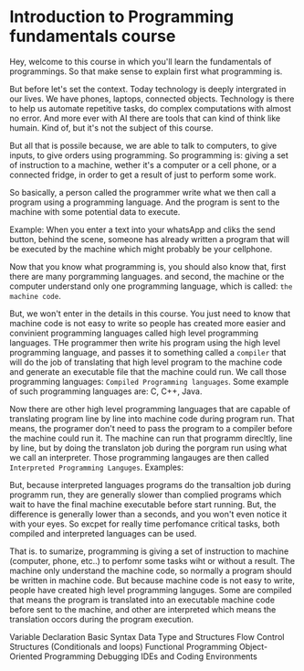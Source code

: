 # Introduction to Programming fundamentals course

Hey, welcome to this course in which you'll learn the fundamentals of programmings.
So that make sense to explain first what programming is.

But before let's set the context.
Today technology is deeply intergrated in our lives. We have phones, laptops, 
connected objects. Technology is there to help us automate repetitive tasks, do
complex computations with almost no error. And more ever with AI there are tools
that can kind of think like humain. Kind of, but it's not the subject of this course.

But all that is possile because, we are able to talk to computers, to give inputs, to give orders
using programming.
So programming is: giving a set of instruction to a machine, wether it's a computer or a cell phone,
or a connected fridge, in order to get a result of just to perform some work.

So basically, a person called the programmer write what we then call a program
using a programming language. And the program is sent to the machine with some
potential data to execute.

Example: When you enter a text into your whatsApp and cliks the send button, behind the scene,
someone has already written a program that will be executed by the machine which might probably be your
cellphone.

Now that you know what programming is, you should also know that,
first there are many porgramming languages.
and second, the machine or the computer understand only one programming language, which is called: `the machine code`.

But, we won't enter in the details in this course. You just need to know that machine code is not easy to write so people
has created more easier and convinient programming languages called high level programming languages.
THe programmer then write his program using the high level programming language, and passes it to something called a `compiler` that
will do the job of translating that high level program to the machine code and generate an executable file that the machine could run.
We call those programming languages: `Compiled Programming languages`.
Some example of such programming languages are: C, C++, Java.

Now there are other high level programming languages that are capable of translating program line by line into machine code
during program run. That means, the programer don't need to pass the program to a compiler before the machine could run it.
The machine can run that programm direcltly, line by line, but by doing the translaton job during the porgram run using what we call
an interpreter.
Those programming langauges are then called `Interpreted Programming Languges`.
Examples:

But, because interpreted languages programs do the transaltion job during programm run, they are generally slower than complied programs
which wait to have the final machine executable before start running. But, the difference is generally lower than a seconds, and you won't even notice
it with your eyes.
So excpet for really time perfomance critical tasks, both compiled and interpreted languages can be used.


That is. to sumarize, programming is giving a set of instruction to machine (computer, phone, etc..) to perfomr some tasks wiht or without a result.
The machine only understand the machine code, so normally a program should be written in machine code.
But because machine code is not easy to write, people have created high level programming languges. Some are compiled that means the
program is translated into an executable machine code before sent to the machine,
and other are interpreted which means the translation occors during the program execution.




Variable Declaration
Basic Syntax
Data Type and Structures
Flow Control Structures (Conditionals and loops)
Functional Programming
Object-Oriented Programming
Debugging
IDEs and Coding Environments

